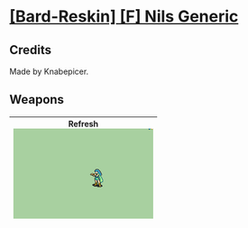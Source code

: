 # [\[Bard-Reskin\] \[F\] Nils Generic](./)
## Credits

Made by Knabepicer.

## Weapons

| <b>Refresh</b><br/><img alt="Refresh animation" src="./8.%20Refresh/Refresh.gif"/> |
| :---: |
